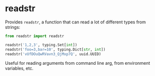 # readstr

Provides `readstr`, a function that can read a lot of different types from strings:

```python
from readstr import readstr

readstr('1,2,3', typing.Set[int])
readstr('foo=3,bar=10', typing.Dict[str, int])
readstr('vUfDOuQwRVavn3_QjMxp7Q', uuid.UUID)
```

Useful for reading arguments from command line arg, from environment variables, etc.
